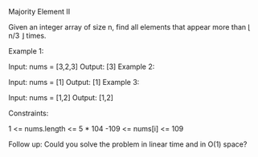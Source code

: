 Majority Element II

Given an integer array of size n, find all elements that appear more than ⌊ n/3 ⌋ times.

 

Example 1:

Input: nums = [3,2,3]
Output: [3]
Example 2:

Input: nums = [1]
Output: [1]
Example 3:

Input: nums = [1,2]
Output: [1,2]
 

Constraints:

1 <= nums.length <= 5 * 104
-109 <= nums[i] <= 109
 

Follow up: Could you solve the problem in linear time and in O(1) space?
